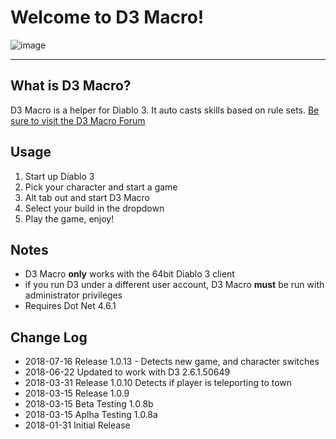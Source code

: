 # Welcome to D3 Macro!

![image][image]

[image]: https://github.com/D3Macro/D3Macro/raw/master/D3%20Macro.png

----
## What is D3 Macro?

D3 Macro is a helper for Diablo 3.  It auto casts skills based on rule sets. 
[Be sure to visit the D3 Macro Forum](http://d3macro.freeforums.net/)

## Usage
1. Start up Diablo 3
2. Pick your character and start a game
3. Alt tab out and start D3 Macro
4. Select your build in the dropdown
5. Play the game, enjoy!

## Notes
* D3 Macro **only** works with the 64bit Diablo 3 client
* if you run D3 under a different user account, D3 Macro **must** be run with administrator privileges 
* Requires Dot Net 4.6.1

## Change Log
* 2018-07-16 Release 1.0.13 - Detects new game, and character switches
* 2018-06-22 Updated to work with D3 2.6.1.50649
* 2018-03-31 Release 1.0.10 Detects if player is teleporting to town
* 2018-03-15 Release 1.0.9
* 2018-03-15 Beta Testing 1.0.8b
* 2018-03-15 Aplha Testing 1.0.8a
* 2018-01-31 Initial Release
